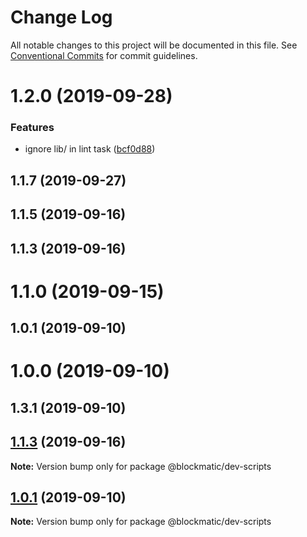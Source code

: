 # Change Log

All notable changes to this project will be documented in this file.
See [Conventional Commits](https://conventionalcommits.org) for commit guidelines.

# 1.2.0 (2019-09-28)

### Features

- ignore lib/ in lint task ([bcf0d88](https://github.com/blockmatic/dev-scripts/commit/bcf0d88))

## 1.1.7 (2019-09-27)

## 1.1.5 (2019-09-16)

## 1.1.3 (2019-09-16)

# 1.1.0 (2019-09-15)

## 1.0.1 (2019-09-10)

# 1.0.0 (2019-09-10)

## 1.3.1 (2019-09-10)

## [1.1.3](https://github.com/blockmatic/dev-scripts/compare/v1.1.2...v1.1.3) (2019-09-16)

**Note:** Version bump only for package @blockmatic/dev-scripts

## [1.0.1](https://github.com/blockmatic/dev-scripts/compare/v1.0.0...v1.0.1) (2019-09-10)

**Note:** Version bump only for package @blockmatic/dev-scripts
